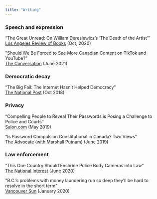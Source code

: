 ```yaml
---
title: "Writing"
---
```


### Speech and expression

“The Great Unread: On William Deresiewicz’s ‘The Death of the Artist’”  
[Los Angeles Review of Books](https://lareviewofbooks.org/article/the-great-unread-on-william-deresiewiczs-the-death-of-the-artist/) (Oct, 2020)

"Should We Be Forced to See More Canadian Content on TikTok and YouTube?"  
[The Conversation](https://theconversation.com/should-we-be-forced-to-see-more-canadian-content-on-tiktok-and-youtube-161318) (June 2021)

### Democratic decay

“The Big Fail: The Internet Hasn’t Helped Democracy”  
[The National Post](https://nationalpost.com/pmn/news-pmn/big-fail-the-internet-hasnt-helped-democracy) (Oct 2018)

### Privacy

“Compelling People to Reveal Their Passwords is Posing a Challenge to Police and Courts”  
[Salon.com](https://www.salon.com/2019/05/26/compelling-people-to-reveal-their-passwords-is-posing-a-challenge-to-police-and-courts_partner/) (May 2019)

“Is Password Compulsion Constitutional in Canada? Two Views”  
[The Advocate](https://papers.ssrn.com/sol3/papers.cfm?abstract_id=3393181) (with Marshall Putnam) (June 2019)

### Law enforcement

“This One Country Should Enshrine Police Body Cameras into Law”  
[The National Interest](https://nationalinterest.org/blog/reboot/one-country-not-america-should-enshrine-police-body-cameras-law-162938) (June 2020)

"B.C.’s problems with money laundering run so deep they’ll be hard to resolve in the short term"  
[Vancouver Sun](https://vancouversun.com/opinion/robert-diab-b-c-s-problems-with-money-laundering-run-so-deep-theyll-be-hard-to-resolve-in-the-short-term) (January 2020)
